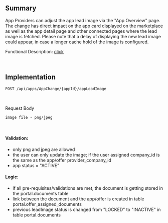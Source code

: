 ## Summary


App Providers can adjust the app lead image via the "App Overview" page.
The change has direct impact on the app card displayed on the marketplace as well as the app detail page and other connected pages where the lead image is fetched.
Please note that a delay of displaying the new lead image could appear, in case a longer cache hold of the image is configured.

Functional Description: [click](./docs/04.%20App(s)/06.%20App%20Change%20Process/02.%20Change%20App%20Lead%20Image.md)

<br>

## Implementation

```diff
POST /api/apps/AppChange/{appId}/appLeadImage
```

<br>

Request Body

    image file - png/jpeg

<br>

#### Validation:

* only png and jpeg are allowed
* the user can only update the image; if the user assigned company_id is the same as the app/offer provider_company_id
* app status = "ACTIVE"
 

#### Logic:

* if all pre-requisites/validations are met, the document is getting stored in the portal.documents table
* link between the document and the app/offer is created in table portal.offer_assigned_documents
* previous leadImage status is changed from "LOCKED" to "INACTIVE" in table portal.documents 
 
<br>
<br>
